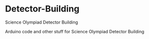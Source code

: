 # Detector-Building
Science Olympiad Detector Building

Arduino code and other stuff for Science Olympiad Detector Building
